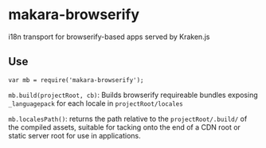 makara-browserify
=================

i18n transport for browserify-based apps served by Kraken.js

Use
---

`var mb = require('makara-browserify');`

`mb.build(projectRoot, cb)`: Builds browserify requireable bundles exposing `_languagepack` for each locale in `projectRoot/locales`

`mb.localesPath()`: returns the path relative to the `projectRoot/.build/` of the compiled assets, suitable for tacking onto the end of a CDN root or static server root for use in applications.
